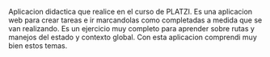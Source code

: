 Aplicacion didactica que realice en el curso de PLATZI. Es una aplicacion web para crear tareas e ir marcandolas como completadas a medida que se van realizando. Es un ejercicio muy completo para aprender sobre rutas y manejos del estado y contexto global. Con esta aplicacion comprendi muy bien estos temas. 
